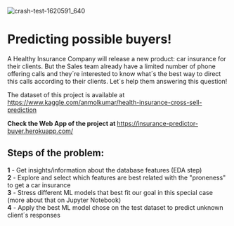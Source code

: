 ![crash-test-1620591_640](https://user-images.githubusercontent.com/73612432/103824033-ea651c00-5051-11eb-9b73-d2191e206b42.jpg)
# Predicting possible buyers!
A Healthy Insurance Company will release a new product: car insurance for their clients. But the Sales team already have a limited number of phone offering calls and they´re interested to know what´s the best way to direct this calls according to their clients. Let´s help them answering this question!

The dataset of this project is available at https://www.kaggle.com/anmolkumar/health-insurance-cross-sell-prediction  

<b>Check the Web App of the project at </b>https://insurance-predictor-buyer.herokuapp.com/

## Steps of the problem:
<b>1</b> - Get insights/information about the database features (EDA step)  
<b>2</b> - Explore and select which features are best related with the "proneness" to get a car insurance  
<b>3</b> - Stress different ML models that best fit our goal in this special case (more about that on Jupyter Notebook)  
<b>4</b> - Apply the best ML model chose on the test dataset to predict unknown client´s responses  
